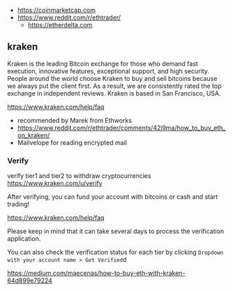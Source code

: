 - https://coinmarketcap.com
- https://www.reddit.com/r/ethtrader/
  - https://etherdelta.com

## kraken

Kraken is the leading Bitcoin exchange for those who demand fast execution, innovative features, exceptional support, and high security. People around the world choose Kraken to buy and sell bitcoins because we always put the client first. As a result, we are consistently rated the top exchange in independent reviews. Kraken is based in San Francisco, USA.

https://www.kraken.com/help/faq

- recommended by Marek from Ethworks
- https://www.reddit.com/r/ethtrader/comments/42j9ma/how_to_buy_eth_on_kraken/
- Mailvelope for reading encrypted mail

### Verify

verify tier1 and tier2 to withdraw cryptocurrencies https://www.kraken.com/u/verify

After verifying, you can fund your account with bitcoins or cash and start trading!

https://www.kraken.com/help/faq

Please keep in mind that it can take several days to process the verification application.

You can also check the verification status for each tier by clicking `Dropdown with your account name > Get Verified`d

https://medium.com/maecenas/how-to-buy-eth-with-kraken-64d899e79224
